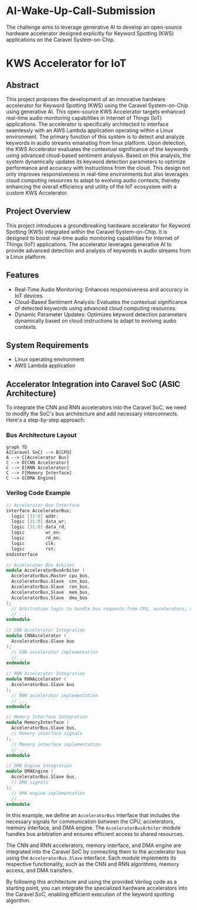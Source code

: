 # AI-Wake-Up-Call-Submission
The challenge aims to leverage generative AI to develop an open-source hardware accelerator designed explicitly for Keyword Spotting (KWS) applications on the Caravel System-on-Chip.

# KWS Accelerator for IoT

## Abstract

This project proposes the development of an innovative hardware accelerator for Keyword Spotting (KWS) using the Caravel System-on-Chip using generative AI. This open-source KWS Accelerator targets enhanced real-time audio monitoring capabilities in Internet of Things (IoT) applications. The accelerator is specifically architected to interface seamlessly with an AWS Lambda application operating within a Linux environment. The primary function of this system is to detect and analyze keywords in audio streams emanating from linux platform. Upon detection, the KWS Accelerator evaluates the contextual significance of the keywords using advanced cloud-based sentiment analysis. Based on this analysis, the system dynamically updates its keyword detection parameters to optimize performance and accuracy with instructions from the cloud. This design not only improves responsiveness in real-time environments but also leverages cloud computing resources to adapt to evolving audio contexts, thereby enhancing the overall efficiency and utility of the IoT ecosystem with a custom KWS Accelerator.

## Project Overview

This project introduces a groundbreaking hardware accelerator for Keyword Spotting (KWS) integrated within the Caravel System-on-Chip. It is designed to boost real-time audio monitoring capabilities for Internet of Things (IoT) applications. The accelerator leverages generative AI to provide advanced detection and analysis of keywords in audio streams from a Linux platform.

## Features

- Real-Time Audio Monitoring: Enhances responsiveness and accuracy in IoT devices.
- Cloud-Based Sentiment Analysis: Evaluates the contextual significance of detected keywords using advanced cloud computing resources.
- Dynamic Parameter Updates: Optimizes keyword detection parameters dynamically based on cloud instructions to adapt to evolving audio contexts.

## System Requirements

- Linux operating environment
- AWS Lambda application

## Accelerator Integration into Caravel SoC (ASIC Architecture)

To integrate the CNN and RNN accelerators into the Caravel SoC, we need to modify the SoC's bus architecture and add necessary interconnects. Here's a step-by-step approach:

### Bus Architecture Layout

```mermaid
graph TD
A[Caravel SoC] --> B[CPU]
A --> C[Accelerator Bus]
C --> D[CNN Accelerator]
C --> E[RNN Accelerator]
C --> F[Memory Interface]
C --> G[DMA Engine]
```

### Verilog Code Example

```verilog
// Accelerator Bus Interface
interface AcceleratorBus;
  logic [31:0] addr;
  logic [31:0] data_wr;
  logic [31:0] data_rd;
  logic        wr_en;
  logic        rd_en;
  logic        clk;
  logic        rst;
endinterface

// Accelerator Bus Arbiter
module AcceleratorBusArbiter (
  AcceleratorBus.Master cpu_bus,
  AcceleratorBus.Slave  cnn_bus,
  AcceleratorBus.Slave  rnn_bus,
  AcceleratorBus.Slave  mem_bus,
  AcceleratorBus.Slave  dma_bus
);
  // Arbitration logic to handle bus requests from CPU, accelerators, and DMA
  // ...
endmodule

// CNN Accelerator Integration
module CNNAccelerator (
  AcceleratorBus.Slave bus
);
  // CNN accelerator implementation
  // ...
endmodule

// RNN Accelerator Integration
module RNNAccelerator (
  AcceleratorBus.Slave bus
);
  // RNN accelerator implementation
  // ...
endmodule

// Memory Interface Integration
module MemoryInterface (
  AcceleratorBus.Slave bus,
  // Memory interface signals
);
  // Memory interface implementation
  // ...
endmodule

// DMA Engine Integration
module DMAEngine (
  AcceleratorBus.Slave bus,
  // DMA signals
);
  // DMA engine implementation
  // ...
endmodule
```

In this example, we define an `AcceleratorBus` interface that includes the necessary signals for communication between the CPU, accelerators, memory interface, and DMA engine. The `AcceleratorBusArbiter` module handles bus arbitration and ensures efficient access to shared resources.

The CNN and RNN accelerators, memory interface, and DMA engine are integrated into the Caravel SoC by connecting them to the accelerator bus using the `AcceleratorBus.Slave` interface. Each module implements its respective functionality, such as the CNN and RNN algorithms, memory access, and DMA transfers.

By following this architecture and using the provided Verilog code as a starting point, you can integrate the specialized hardware accelerators into the Caravel SoC, enabling efficient execution of the keyword spotting algorithm.
